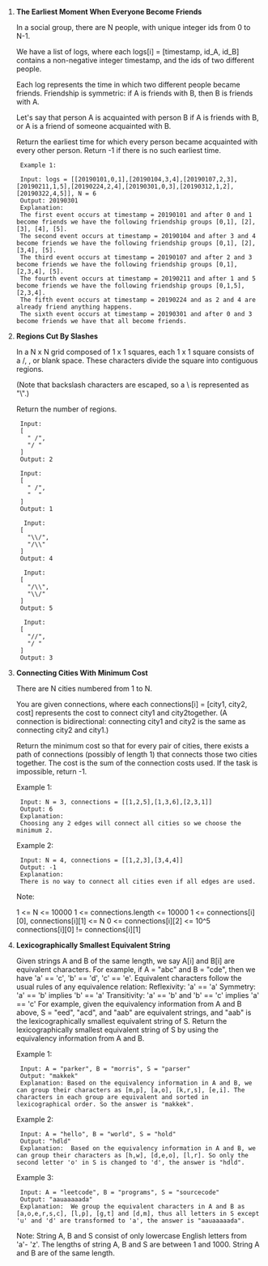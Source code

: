 1. **The Earliest Moment When Everyone Become Friends**

    In a social group, there are N people, with unique integer ids from 0 to N-1.
    
    We have a list of logs, where each logs[i] = [timestamp, id_A, id_B] contains a non-negative integer timestamp, and the ids of two different people.
    
    Each log represents the time in which two different people became friends. Friendship is symmetric: if A is friends with B, then B is friends with A.
    
    Let's say that person A is acquainted with person B if A is friends with B, or A is a friend of someone acquainted with B.
    
    Return the earliest time for which every person became acquainted with every other person. Return -1 if there is no such earliest time.
    
        Example 1:
        
        Input: logs = [[20190101,0,1],[20190104,3,4],[20190107,2,3],[20190211,1,5],[20190224,2,4],[20190301,0,3],[20190312,1,2],[20190322,4,5]], N = 6
        Output: 20190301
        Explanation:
        The first event occurs at timestamp = 20190101 and after 0 and 1 become friends we have the following friendship groups [0,1], [2], [3], [4], [5].
        The second event occurs at timestamp = 20190104 and after 3 and 4 become friends we have the following friendship groups [0,1], [2], [3,4], [5].
        The third event occurs at timestamp = 20190107 and after 2 and 3 become friends we have the following friendship groups [0,1], [2,3,4], [5].
        The fourth event occurs at timestamp = 20190211 and after 1 and 5 become friends we have the following friendship groups [0,1,5], [2,3,4].
        The fifth event occurs at timestamp = 20190224 and as 2 and 4 are already friend anything happens.
        The sixth event occurs at timestamp = 20190301 and after 0 and 3 become friends we have that all become friends.
        
2. **Regions Cut By Slashes**

    In a N x N grid composed of 1 x 1 squares, each 1 x 1 square consists of a /, \, or blank space.  These characters divide the square into contiguous regions.
    
    (Note that backslash characters are escaped, so a \ is represented as "\\".)
    
    Return the number of regions.    
    
        Input:
        [
          " /",
          "/ "
        ]
        Output: 2
        
        Input:
        [
          " /",
          "  "
        ]
        Output: 1
        
         Input:
        [
          "\\/",
          "/\\"
        ]
        Output: 4
        
         Input:
        [
          "/\\",
          "\\/"
        ]
        Output: 5
        
         Input:
        [
          "//",
          "/ "
        ]
        Output: 3
       
3. **Connecting Cities With Minimum Cost**    

    There are N cities numbered from 1 to N.
    
    You are given connections, where each connections[i] = [city1, city2, cost] represents the cost to connect city1 and city2together.  (A connection is bidirectional: connecting city1 and city2 is the same as connecting city2 and city1.)
    
    Return the minimum cost so that for every pair of cities, there exists a path of connections (possibly of length 1) that connects those two cities together.  The cost is the sum of the connection costs used. If the task is impossible, return -1.    
    
    Example 1:
    
        Input: N = 3, connections = [[1,2,5],[1,3,6],[2,3,1]]
        Output: 6
        Explanation: 
        Choosing any 2 edges will connect all cities so we choose the minimum 2.

    Example 2:
    
        Input: N = 4, connections = [[1,2,3],[3,4,4]]
        Output: -1
        Explanation: 
        There is no way to connect all cities even if all edges are used.
        
    Note:
        
    1 <= N <= 10000
    1 <= connections.length <= 10000
    1 <= connections[i][0], connections[i][1] <= N
    0 <= connections[i][2] <= 10^5
    connections[i][0] != connections[i][1]
    
  
4. **Lexicographically Smallest Equivalent String**   

    Given strings A and B of the same length, we say A[i] and B[i] are equivalent characters. For example, if A = "abc" and B = "cde", then we have 'a' == 'c', 'b' == 'd', 'c' == 'e'.
    Equivalent characters follow the usual rules of any equivalence relation:
    Reflexivity: 'a' == 'a'
    Symmetry: 'a' == 'b' implies 'b' == 'a'
    Transitivity: 'a' == 'b' and 'b' == 'c' implies 'a' == 'c'
    For example, given the equivalency information from A and B above, S = "eed", "acd", and "aab" are equivalent strings, and "aab" is the lexicographically smallest equivalent string of S.
    Return the lexicographically smallest equivalent string of S by using the equivalency information from A and B.
    
    Example 1:
    
        Input: A = "parker", B = "morris", S = "parser"
        Output: "makkek"
        Explanation: Based on the equivalency information in A and B, we can group their characters as [m,p], [a,o], [k,r,s], [e,i]. The characters in each group are equivalent and sorted in lexicographical order. So the answer is "makkek".
       
    Example 2:
   
        Input: A = "hello", B = "world", S = "hold"
        Output: "hdld"
        Explanation:  Based on the equivalency information in A and B, we can group their characters as [h,w], [d,e,o], [l,r]. So only the second letter 'o' in S is changed to 'd', the answer is "hdld".
       
    Example 3:
    
        Input: A = "leetcode", B = "programs", S = "sourcecode"
        Output: "aauaaaaada"
        Explanation:  We group the equivalent characters in A and B as [a,o,e,r,s,c], [l,p], [g,t] and [d,m], thus all letters in S except 'u' and 'd' are transformed to 'a', the answer is "aauaaaaada".
       
    Note:
    String A, B and S consist of only lowercase English letters from 'a'- 'z'.
    The lengths of string A, B and S are between 1 and 1000.
    String A and B are of the same length. 